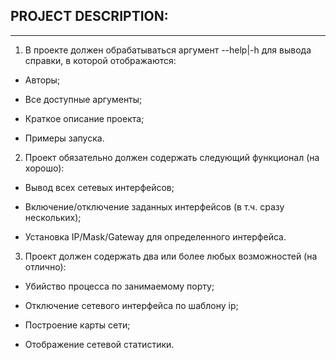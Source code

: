 PROJECT DESCRIPTION:  
---
***

1. В проекте должен обрабатываться аргумент --help|-h для вывода справки, в которой отображаются:
  
  * Авторы;
  
  * Все доступные аргументы;  
  
  * Краткое описание проекта;  
  
  * Примеры запуска.  
  
  2. Проект обязательно должен содержать следующий функционал (на хорошо): 
  
  * Вывод всех сетевых интерфейсов; 
  
  * Включение/отключение заданных интерфейсов (в т.ч. сразу нескольких); 
  
  * Установка IP/Mask/Gateway для определенного интерфейса. 
  
  
  3. Проект должен содержать два или более любых возможностей (на отлично): 
  
  * Убийство процесса по занимаемому порту; 
  
  * Отключение сетевого интерфейса по шаблону ip; 
  
  * Построение карты сети; 
  
  * Отображение сетевой статистики.
